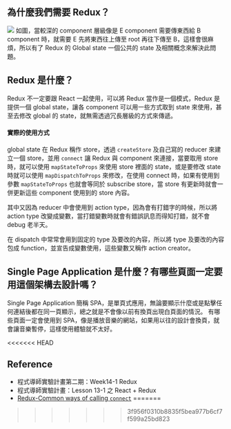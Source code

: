 ## 為什麼我們需要 Redux？
![](https://user-images.githubusercontent.com/48987435/65849869-ecd0c480-e37e-11e9-8d10-fab8ba16c833.png)
如圖，當較深的 component 層級像是 E component 需要傳東西給 B component 時，就需要 E 先將東西往上傳至 root 再往下傳至 B，這樣會很麻煩，所以有了 Redux 的 Global state 一個公共的 state 及相關概念來解決此問題。


## Redux 是什麼？
Redux 不一定要跟 React 一起使用，可以將 Redux 當作是一個模式，Redux 是提供一個 global state，讓各 component 可以用一些方式取到 state 來使用，甚至去修改 global 的 state，就無需透過冗長層級的方式來傳遞。

#### 實際的使用方式
global state 在 Redux 稱作 store，透過 ```createStore``` 及自己寫的 reducer 來建立一個 store，並用 ```connect``` 讓 Redux 與 component 來連接，當要取用 store 時，就可以使用 ```mapStateToProps``` 來使用 store 裡面的 state，或是要修改 state 時就可以使用 ```mapDispatchToProps``` 來修改，在使用 connect 時，如果有使用到參數 ```mapStateToProps``` 也就會等同於 subscribe store，當 store 有更新時就會一併更新這些 component 使用到的 store 內容。

其中又因為 reducer 中會使用到 action type，因為會有打錯字的時候，所以將 action type 改變成變數，當打錯變數時就會有錯誤訊息而得知打錯，就不會 debug 老半天。

在 dispatch 中常常會用到固定的 type 及要改的內容，所以將 type 及要改的內容包成 function，並宣告成變數使用，這些變數又稱作 action creator。


## Single Page Application 是什麼？有哪些頁面一定要用這個架構去設計嗎？
Single Page Application 簡稱 SPA，是單頁式應用，無論要顯示什麼或是點擊任何連結後都在同一頁顯示，總之就是不會像以前有換頁出現白頁面的情況。
有哪些頁面一定會使用到 SPA，像是播放音樂的網站，如果用以往的設計會換頁，就會讓音樂暫停，這樣使用體驗就不太好。


<<<<<<< HEAD
## Reference
- 程式導師實驗計畫第二期：Week14-1 Redux
- 程式導師實驗計畫：Lesson 13-1 之 React + Redux
- [Redux-Common ways of calling ```connect```](https://react-redux.js.org/introduction/basic-tutorial#common-ways-of-calling-connect)
=======
>>>>>>> 3f956f0310b8835f5bea977b6cf7f599a25bd823
